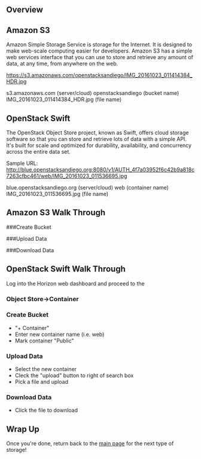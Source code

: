 

## Overview



## Amazon S3

Amazon Simple Storage Service is storage for the Internet. It is designed to make web-scale computing easier for developers. Amazon S3 has a simple web services interface that you can use to store and retrieve any amount of data, at any time, from anywhere on the web.

https://s3.amazonaws.com/openstacksandiego/IMG_20161023_011414384_HDR.jpg

s3.amazonaws.com (server/cloud)
openstacksandiego (bucket name)
IMG_20161023_011414384_HDR.jpg (file name)

## OpenStack Swift

The OpenStack Object Store project, known as Swift, offers cloud storage software so that you can store and retrieve lots of data with a simple API. It's built for scale and optimized for durability, availability, and concurrency across the entire data set.

Sample URL:
http://blue.openstacksandiego.org:8080/v1/AUTH_4f7a03952f6c42b9a818c7263cfbc461/web/IMG_20161023_011536695.jpg

blue.openstacksandiego.org (server/cloud)
web (container name)
IMG_20161023_011536695.jpg (file name)


## Amazon S3 Walk Through

###Create Bucket

###Upload Data

###Download Data

## OpenStack Swift Walk Through

Log into the Horizon web dashboard and proceed to the 

### Object Store->Container

### Create Bucket
* "+ Container"
* Enter new container name (i.e. web)
* Mark container "Public"

### Upload Data
* Select the new container
* Cleck the "upload" button to right of search box
* Pick a file and upload

### Download Data
* Click the file to download

## Wrap Up

Once you're done, return back to the <A HREF="../master/README.md">main page</A> for the next type of storage!
